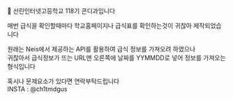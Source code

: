 👋 선린인터넷고등학교 118기 콘디과입니다

매번 급식을 확인할때마다 학교홈페이지나 급식표를 확인하는것이 귀찮아 제작되었습니다

원래는 Neis에서 제공하는 API를 활용하여 급식 정보를 가져오려 하였으나<br>
귀찮아서 급식정보가 뜨는 URL맨 오른쪽에 날짜를 YYMMDD로 넣어 정보를 가져오는 형식입니다

혹시나 문제요소가 있다면 연락부탁드립니다<br>
INSTA : @ch1tmdgus

